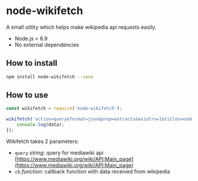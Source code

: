 # node-wikifetch

A small utility which helps make wikipedia api requests easily.

* Node.js > 6.9
* No external dependencies

## How to install
```bash
npm install node-wikifetch --save
```

## How to use
```javascript
const wikifetch = require('node-wikifetch');

wikifetch('action=query&format=json&prop=extracts&exintro=1&titles=nodejs', (data) => {
    console.log(data);
});
```

Wikifetch takes 2 parameters:

* `query` _string_: query for mediawiki api [https://www.mediawiki.org/wiki/API:Main_page](https://www.mediawiki.org/wiki/API:Main_page)
* `cb` _function_: callback function with data received from wikipedia